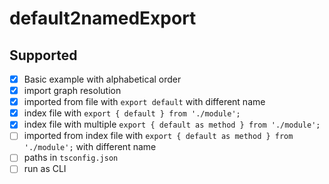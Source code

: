 # default2namedExport

## Supported

- [x] Basic example with alphabetical order
- [x] import graph resolution
- [x] imported from file with `export default`  with different name
- [x] index file with `export { default } from './module';`
- [x] index file with multiple `export { default as method } from './module';`
- [ ] imported from index file with `export { default as method } from './module';`  with different name
- [ ] paths in `tsconfig.json`
- [ ] run as CLI
